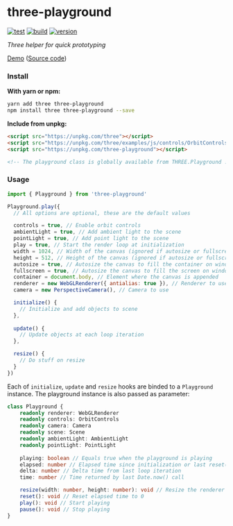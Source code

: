 # three-playground

[![test](https://github.com/juliendargelos/three-playground/workflows/test/badge.svg?branch=master)](https://github.com/juliendargelos/three-playground/actions?workflow=test)
[![build](https://github.com/juliendargelos/three-playground/workflows/build/badge.svg?branch=master)](https://github.com/juliendargelos/three-playground/actions?workflow=build)
[![version](https://img.shields.io/github/package-json/v/juliendargelos/three-playground)](https://github.com/juliendargelos/three-playground)

*Three helper for quick prototyping*

[Demo](https://juliendargelos.com/three-playground) ([Source code](https://github.com/juliendargelos/three-playground/blob/master/demo/index.ts))

### Install

**With yarn or npm:**

```bash
yarn add three three-playground
npm install three three-playground --save
```

**Include from unpkg:**

```html
<script src="https://unpkg.com/three"></script>
<script src="https://unpkg.com/three/examples/js/controls/OrbitControls"></script>
<script src="https://unpkg.com/three-playground"></script>

<!-- The playground class is globally available from THREE.Playground !-->
```

### Usage

```javascript
import { Playground } from 'three-playground'

Playground.play({
  // All options are optional, these are the default values

  controls = true, // Enable orbit controls
  ambientLight = true, // Add ambient light to the scene
  pointLight = true, // Add point light to the scene
  play = true, // Start the render loop at initialization
  width = 1024, // Width of the canvas (ignored if autosize or fullscreen are se to true)
  height = 512, // Height of the canvas (ignored if autosize or fullscreen are se to true)
  autosize = true, // Autosize the canvas to fill the container on window resize (ignored if fullscreen is set to true)
  fullscreen = true, // Autosize the canvas to fill the screen on window resize
  container = document.body, // Element where the canvas is appended
  renderer = new WebGLRenderer({ antialias: true }), // Renderer to use
  camera = new PerspectiveCamera(), // Camera to use

  initialize() {
    // Initialize and add objects to scene
  },
  
  update() {
    // Update objects at each loop iteration
  },

  resize() {
    // Do stuff on resize
  }
})
```

Each of `initialize`, `update` and `resize` hooks are binded to a `Playground` instance. The playground instance is also passed as parameter:

```typescript
class Playground {
    readonly renderer: WebGLRenderer
    readonly controls: OrbitControls
    readonly camera: Camera
    readonly scene: Scene
    readonly ambientLight: AmbientLight
    readonly pointLight: PointLight
    
    playing: boolean // Equals true when the playground is playing
    elapsed: number // Elapsed time since initialization or last reset() call
    delta: number // Delta time from last loop iteration
    time: number // Time returned by last Date.now() call

    resize(width: number, height: number): void // Resize the renderer and set camera aspect (if perspective camera)
    reset(): void // Reset elapsed time to 0
    play(): void // Start playing
    pause(): void // Stop playing
}
```
